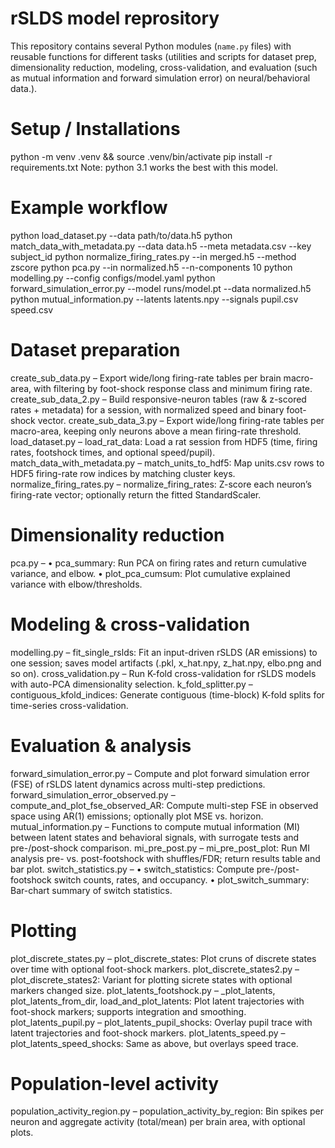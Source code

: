 # rSLDS model reprository
This repository contains several Python modules (`name.py` files) with reusable functions for different tasks 
(utilities and scripts for dataset prep, dimensionality reduction, modeling, cross-validation, and evaluation 
(such as mutual information and forward simulation error) on neural/behavioral data.).


# Setup / Installations
python -m venv .venv && source .venv/bin/activate
pip install -r requirements.txt
Note: python 3.1 works the best with this model.



# Example workflow
python load_dataset.py --data path/to/data.h5
python match_data_with_metadata.py --data data.h5 --meta metadata.csv --key subject_id
python normalize_firing_rates.py --in merged.h5 --method zscore
python pca.py --in normalized.h5 --n-components 10
python modelling.py --config configs/model.yaml
python forward_simulation_error.py --model runs/model.pt --data normalized.h5
python mutual_information.py --latents latents.npy --signals pupil.csv speed.csv


# Dataset preparation

create_sub_data.py – Export wide/long firing-rate tables per brain macro-area, with filtering by foot-shock response class and minimum firing rate.
create_sub_data_2.py – Build responsive-neuron tables (raw & z-scored rates + metadata) for a session, with normalized speed and binary foot-shock vector.
create_sub_data_3.py – Export wide/long firing-rate tables per macro-area, keeping only neurons above a mean firing-rate threshold.
load_dataset.py – load_rat_data: Load a rat session from HDF5 (time, firing rates, footshock times, and optional speed/pupil).
match_data_with_metadata.py – match_units_to_hdf5: Map units.csv rows to HDF5 firing-rate row indices by matching cluster keys.
normalize_firing_rates.py – normalize_firing_rates: Z-score each neuron’s firing-rate vector; optionally return the fitted StandardScaler.

# Dimensionality reduction

pca.py –
• pca_summary: Run PCA on firing rates and return cumulative variance, and elbow.
• plot_pca_cumsum: Plot cumulative explained variance with elbow/thresholds.

# Modeling & cross-validation

modelling.py – fit_single_rslds: Fit an input-driven rSLDS (AR emissions) to one session; saves model artifacts (.pkl, x_hat.npy, z_hat.npy, elbo.png and so on).
cross_validation.py – Run K-fold cross-validation for rSLDS models with auto-PCA dimensionality selection.
k_fold_splitter.py – contiguous_kfold_indices: Generate contiguous (time-block) K-fold splits for time-series cross-validation.

# Evaluation & analysis

forward_simulation_error.py – Compute and plot forward simulation error (FSE) of rSLDS latent dynamics across multi-step predictions.
forward_simulation_error_observed.py – compute_and_plot_fse_observed_AR: Compute multi-step FSE in observed space using AR(1) emissions; optionally plot MSE vs. horizon.
mutual_information.py – Functions to compute mutual information (MI) between latent states and behavioral signals, with surrogate tests and pre-/post-shock comparison.
mi_pre_post.py – mi_pre_post_plot: Run MI analysis pre- vs. post-footshock with shuffles/FDR; return results table and bar plot.
switch_statistics.py –
• switch_statistics: Compute pre-/post-footshock switch counts, rates, and occupancy.
• plot_switch_summary: Bar-chart summary of switch statistics.

# Plotting

plot_discrete_states.py – plot_discrete_states: Plot cruns of discrete states over time with optional foot-shock markers.
plot_discrete_states2.py – plot_discrete_states2: Variant for plotting sicrete states with optional markers changed size.
plot_latents_footshock.py – _plot_latents, plot_latents_from_dir, load_and_plot_latents: Plot latent trajectories with foot-shock markers; supports integration and smoothing.
plot_latents_pupil.py – plot_latents_pupil_shocks: Overlay pupil trace with latent trajectories and foot-shock markers.
plot_latents_speed.py – plot_latents_speed_shocks: Same as above, but overlays speed trace.

# Population-level activity
population_activity_region.py – population_activity_by_region: Bin spikes per neuron and aggregate activity (total/mean) per brain area, with optional plots.


